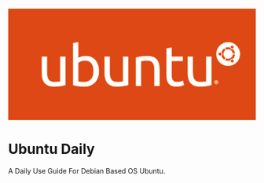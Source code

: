 <p align="center">
  <img src="https://github.com/shindesharad71/Ubuntu-Daily/blob/master/inc/ubuntu-logo-big.png?raw=true" alt="Ubuntu logo"/>
</p>

# Ubuntu Daily

A Daily Use Guide For Debian Based OS Ubuntu.
